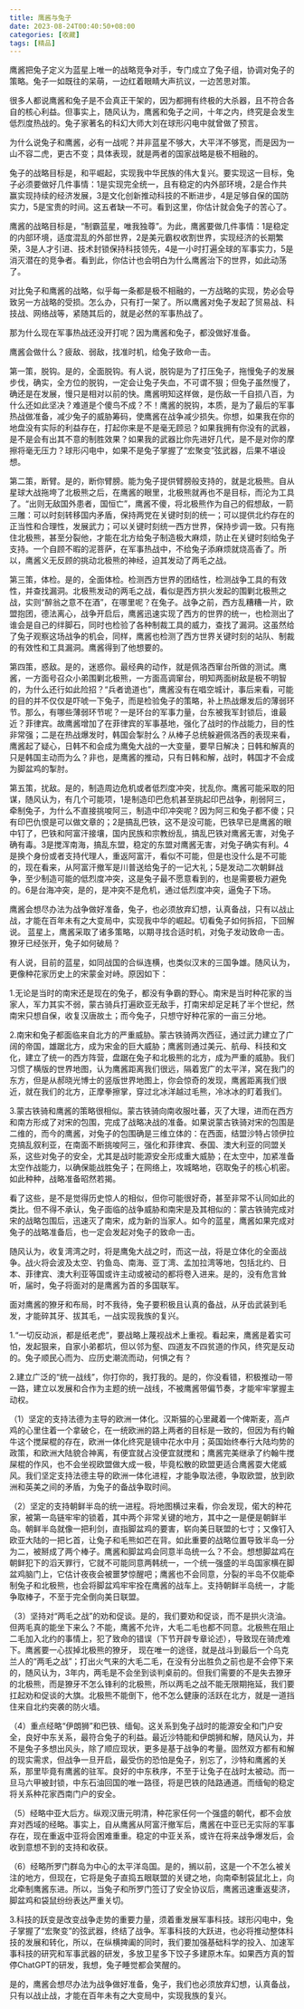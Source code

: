 ```yaml
---
title: 鹰酱与兔子
date: 2023-08-24T00:40:50+08:00
categories: [收藏]
tags: [精品]
---
```


鹰酱把兔子定义为蓝星上唯一的战略竞争对手，专门成立了兔子组，协调对兔子的策略。兔子一如既往的呆萌，一边红着眼睛大声抗议，一边苦思对策。

很多人都说鹰酱和兔子是不会真正干架的，因为都拥有终极的大杀器，且不符合各自的核心利益。但事实上，随风认为，鹰酱和兔子之间，十年之内，终究是会发生低烈度热战的。兔子家著名的科幻大师大刘在球形闪电中就曾做了预言。

为什么说兔子和鹰酱，必有一战呢？并非蓝星不够大，大平洋不够宽，而是因为一山不容二虎，更古不变；具体表现，就是两者的国家战略是极不相融的。

兔子的战略目标是，和平崛起，实现我中华民族的伟大复兴。要实现这一目标，兔子必须要做好几件事情：1是实现完全统一，且有稳定的内外部环境，2是合作共赢实现持续的经济发展，3是文化创新推动科技的不断进步，4是足够自保的国防实力，5是宝贵的时间。这五者缺一不可。看到这里，你估计就会兔子的苦心了。

鹰酱的战略目标是，“制霸蓝星，唯我独尊”。为此，鹰酱要做几件事情：1是稳定的内部环境，适度混乱的外部世界，2是美元霸权收割世界，实现经济的长期繁荣，3是人才引进、技术封锁保持科技领先，4是一小时打遍全球的军事实力，5是消灭潜在的竞争者。看到此，你估计也会明白为什么鹰酱治下的世界，如此动荡了。

对比兔子和鹰酱的战略，似乎每一条都是极不相融的，一方战略的实现，势必会导致另一方战略的受损。怎么办，只有打一架了。所以鹰酱对兔子发起了贸易战、科技战、网络战等，紧随其后的，就是必然的军事热战了。

那为什么现在军事热战还没开打呢？因为鹰酱和兔子，都没做好准备。

鹰酱会做什么？疲敌、弱敌，找准时机，给兔子致命一击。

第一策，脱钩。是的，全面脱钩。有人说，脱钩是为了打压兔子，拖慢兔子的发展步伐，确实，全方位的脱钩，一定会让兔子失血，不可谓不狠；但兔子虽然慢了，确还是在发展，慢只是相对以前的快。鹰酱明知这样做，是伤敌一千自损八百，为什么还如此坚决？难道是个傻鸟不成？不！鹰酱的脱钩，本质，是为了最后的军事热战做准备，减少兔子的威胁筹码，使鹰酱在战争减少损失。你想，如果我在你的地盘没有实际的利益存在，打起你来是不是毫无顾忌？如果我拥有你没有的武器，是不是会有出其不意的制胜效果？如果我的武器比你先进好几代，是不是对你的摩擦将毫无压力？球形闪电中，如果不是兔子掌握了“宏聚变”弦武器，后果不堪设想。

第二策，断臂。是的，断你臂膀。能为兔子提供臂膀般支持的，就是北极熊。自从星球大战拖垮了北极熊之后，在鹰酱的眼里，北极熊就再也不是目标，而沦为工具了。“出则无敌国外患者，国恒亡”，鹰酱不傻，将北极熊作为自己的假想敌，一箭三雕：可以时刻转移国内矛盾，保持两党在关键时刻的统一；可以提供北约存在的正当性和合理性，发展武力；可以关键时刻统一西方世界，保持步调一致。只有拖住北极熊，甚至分裂他，才能在北方给兔子制造极大麻烦，防止在关键时刻给兔子支持。一个自顾不暇的泥菩萨，在军事热战中，不给兔子添麻烦就烧高香了。所以，鹰酱义无反顾的挑动北极熊的神经，迫其发动了两毛之战。

第三策，体检。是的，全面体检。检测西方世界的团结性，检测战争工具的有效性，并查找漏洞。北极熊发动的两毛之战，看似是西方拱火发起的围剿北极熊之战，实则“醉翁之意不在酒”，在哪里呢？在兔子。战争之前，西方乱糟糟一片，欧盟抱团，德法离心，战争开启后，鹰酱迅速实现了西方的世界的统一，也检测出了谁会是自己的绊脚石，同时也检验了各种制裁工具的威力，查找了漏洞。这虽然给了兔子观察这场战争的机会，同样，鹰酱也检测了西方世界关键时刻的站队、制裁的有效性和工具漏洞。鹰酱得到了他想要的。

第四策，惑敌。是的，迷惑你。最经典的动作，就是佩洛西窜台所做的测试。鹰酱，一方面号召众小弟围剿北极熊，一方面高调窜台，明知两面树敌是极不明智的，为什么还行如此险招？“兵者诡道也”，鹰酱没有在唱空城计，事后来看，可能的目的并不仅仅是吓唬一下兔子，而是检验兔子的策略，补上热战爆发后的薄弱环节。那么，有哪些薄弱环节呢？一是环台的军事力量，台东被我军封锁后，谁最近？菲律宾。故鹰酱增加了在菲律宾的军事基地，强化了战时的作战能力，目的性非常强；二是在热战爆发时，韩国会掣肘么？从棒子总统躲避佩洛西的表现来看，鹰酱起了疑心，日韩不和会成为鹰兔大战的一大变量，要早日解决；日韩和解真的只是韩国主动而为么？非也，是鹰酱的推动，只有日韩和解，战时，韩国才不会成为脚盆鸡的掣肘。

第五策，扰敌。是的，制造周边危机或者低烈度冲突，扰乱你。鹰酱可能采取的阳谋，随风认为，有几个可能项，1是制造印巴危机甚至挑起印巴战争，削弱阿三，牵制兔子，为什么不直接挑唆阿三，制造中印冲突呢？因为阿三和兔子都不傻；只有印巴仇恨是可以做文章的；2是搞乱巴铁，这不是没可能，巴铁早已是鹰酱的眼中钉了，巴铁和阿富汗接壤，国内民族和宗教纷乱，搞乱巴铁对鹰酱无害，对兔子确有毒。3是搅浑南海，搞乱东盟，稳定的东盟对鹰酱无害，对兔子确实有利。4是换个身份或者支持代理人，重返阿富汗，看似不可能，但是也没什么是不可能的，现在看来，从阿富汗撤军是川普送给兔子的一记大礼；5是发动二次朝鲜战争，至少制造可能的低烈度冲突，这是兔子最不愿意看到的，也是需要极力避免的。6是台海冲突，是的，是冲突不是危机，通过低烈度冲突，逼兔子下场。

鹰酱会想尽办法为战争做好准备，兔子，也必须放弃幻想，认真备战，只有以战止战，才能在百年未有之大变局中，实现我中华的崛起。切看兔子如何拆招，下回解说。
蓝星上，鹰酱采取了诸多策略，以期寻找合适时机，对兔子发动致命一击。獠牙已经张开，兔子如何破局？

有人说，目前的蓝星，如同战国的合纵连横，也类似汉末的三国争雄。随风认为，更像种花家历史上的宋蒙金对峙。原因如下：

1.无论是当时的南宋还是现在的兔子，都没有争霸的野心。南宋是当时种花家的当家人，军力其实不弱，蒙古骑兵打遍欧亚无敌手，打南宋却足足耗了半个世纪，然南宋只想自保，收复汉唐故土；而今兔子，只想守好种花家的一亩三分地。

2.南宋和兔子都面临来自北方的严重威胁。蒙古铁骑两次西征，通过武力建立了广阔的帝国，雄踞北方，成为宋金的巨大威胁；鹰酱则通过美元、航母、科技和文化，建立了统一的西方阵营，盘踞在兔子和北极熊的北方，成为严重的威胁。我们习惯了横版的世界地图，认为鹰酱距离我们很远，隔着宽广的太平洋，窝在我门的东方，但是从郝晓光博士的竖版世界地图上，你会惊奇的发现，鹰酱距离我们很近，就在我们的北方，正摩拳擦掌，穿过北冰洋越过毛熊，冷冰冰的盯着我们。

3.蒙古铁骑和鹰酱的策略很相似。蒙古铁骑向南收服吐蕃，灭了大理，进而在西方和南方形成了对宋的包围，完成了战略决战的准备。如果说蒙古铁骑对宋的包围是二维的，而今的鹰酱，对兔子的包围确是三维立体的：在西面，结盟沙特占领伊拉克搞乱叙利亚，在南面不断挑唆阿三，强化和菲律宾、泰国、澳大利亚的同盟关系，这些对兔子的安全，尤其是战时能源安全形成重大威胁；在太空中，加紧准备太空作战能力，以确保能战胜兔子；在网络上，攻城略地，窃取兔子的核心机密。如此种种，战略准备昭然若揭。

看了这些，是不是觉得历史惊人的相似，但你可能很好奇，甚至非常不认同如此的类比。但不得不承认，兔子面临的战争威胁和南宋是及其相似的：蒙古铁骑完成对宋的战略包围后，迅速灭了南宋，成为新的当家人。如今的蓝星，鹰酱如果完成对兔子的战略准备后，也一定会发起对兔子的致命一击。

随风认为，收复湾湾之时，将是鹰兔大战之时，而这一战，将是立体化的全面战争。战火将会波及太空、钓鱼岛、南海、亚丁湾、孟加拉湾等地，包括北约、日本、菲律宾、澳大利亚等国或许主动或被动的都将卷入进来。是的，没有危言耸听，届时，兔子将面对的是鹰酱为首的多国联军。

面对鹰酱的獠牙和布局，时不我待，兔子要积极且认真的备战，从牙齿武装到毛发，才能碎其牙、拔其毛，一战实现我族的复兴。

1.“一切反动派，都是纸老虎”，要战略上蔑视战术上重视。看起来，鹰酱是着实可怕，发起狠来，自家小弟都坑，但以邻为壑、四道友不四贫道的作风，终究是反动的。兔子顺民心而为、应历史潮流而动，何惧之有？

2.建立广泛的“统一战线”，你打你的，我打我的。是的，你没看错，积极推动一带一路，建立以发展和合作为主题的统一战线，不被鹰酱带偏节奏，才能牢牢掌握主动权。

（1）坚定的支持法德为主导的欧洲一体化。汉斯猫的心里藏着一个俾斯麦，高卢鸡的心里住着一个拿破仑，在一统欧洲的路上两者的目标是一致的，但因为有约翰牛这个搅屎棍的存在，欧洲一体化终究是镜中花水中月；英国始终奉行大陆均势的政策，和欧洲大陆貌合神离，有便宜就占没便宜就搅和；鹰酱完美继承了约翰牛搅屎棍的作风，也不会坐视欧盟做大成一极，毕竟松散的欧盟更适合鹰酱耍大佬威风。我们坚定支持法德主导的欧洲一体化进程，才能争取法德，争取欧盟，放到欧洲和英美之间的矛盾，为兔子的备战争取时间。

（2）坚定的支持朝鲜半岛的统一进程。将地图横过来看，你会发现，偌大的种花家，被第一岛链牢牢的锁着，其中两个非常关键的地方，其中之一是便是朝鲜半岛。朝鲜半岛就像一把利剑，直指脚盆鸡的要害，崭向美日联盟的七寸；又像钉入欧亚大陆的一把匕首，让兔子和毛熊如芒在背。如此重要的战略位置导致半岛一分为二，被掰成了两个棒子。鹰酱和脚盆鸡会同意半岛统一么？不会。想想脚盆鸡在朝鲜犯下的滔天罪行，它就不可能同意两韩统一，一个统一强盛的半岛国家横在脚盆鸡脑门上，它估计夜夜会被噩梦惊醒吧；鹰酱也不会同意，分裂的半岛不仅能牵制兔子和北极熊，也会将脚盆鸡牢牢拴在鹰酱的战车上。支持朝鲜半岛统一，才能争取棒子，不至于完全倒向美日联盟。

（3）坚持对“两毛之战”的劝和促谈。是的，我们要劝和促谈，而不是拱火浇油。但两毛真的能坐下来么？不能，鹰酱不允许，大毛二毛也都不同意。北极熊在阻止二毛加入北约的事情上，犯了致命的错误（下节开辟专章论述），导致现在骑虎难下。鹰酱要一心拔掉北极熊的獠牙， 现在唯一的途径，就是战斗到最后一个乌克兰人的“两毛之战”；打出火气来的大毛二毛，在没有分出胜负之前也是不会停下来的，随风认为，3年内，两毛是不会坐到谈判桌前的。但我们需要的不是失去獠牙的北极熊，而是獠牙不怎么锋利的北极熊，所以两毛之战不能无限期拖延，我们要扛起劝和促谈的大旗。北极熊不能倒下，他不怎么健康的活跃在北方，就是一道挡住来自北约突袭的防火墙。

（4）重点经略“伊朗狮”和巴铁、缅甸。这关系到兔子战时的能源安全和门户安全，良好中东关系，最符合兔子的利益。最近沙特能和伊朗狮和解，随风认为，并不是兔子多想出风头，除了顺应现状，更多是基于战争的考量。固然双方都有和解的现实需求，但战争一旦开启，最受伤的恐怕是兔子，别忘了，沙特和鹰酱的关系，那里毕竟有鹰酱的驻军。良好的中东秩序，不至于让兔子在战时太被动。而一旦马六甲被封锁，中东石油回国的唯一路径，将是巴铁的陆路通道。而缅甸的稳定将关系种花家西南门户的安全。

（5）经略中亚大后方。纵观汉唐元明清，种花家任何一个强盛的朝代，都不会放弃对西域的经略。事实上，自从鹰酱从阿富汗撤军后，鹰酱在中亚已无实际的军事存在，现在重返中亚将会困难重重。稳定的中亚关系，或许在将来战争爆发后，会收到意想不到的支持和收获。

（6）经略所罗门群岛为中心的太平洋岛国。是的，搁以前，这是一个不怎么被关注的地方，但现在，它将是兔子直捣五眼联盟的关键之地，向南牵制袋鼠北上，向北牵制鹰酱东进。所以，当兔子和所罗门签订了安全协议后，鹰酱迅速重返斐济，脚盆鸡和袋鼠纷纷表达严重关切。

3.科技的跃变是改变战争走势的重要力量，须着重发展军事科技。球形闪电中，兔子掌握了“宏聚变”的弦武器，终结了战争。军事科技的大跃进，也必将推动整体科技的发展和转化，所以，在纵横捭阖的同时，我们要加强基础科学的投入、加速军事科技的研究和军事武器的研发，多放卫星多下饺子多建原木车。如果西方真的暂停ChatGPT的研发，我想，兔子睡觉都会笑醒的。

是的，鹰酱会想尽办法为战争做好准备，兔子，我们也必须放弃幻想，认真备战，只有以战止战，才能在百年未有之大变局中，实现我族的复兴。